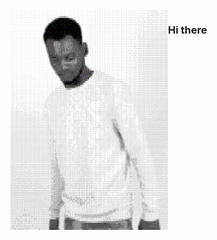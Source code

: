 <div class="content" style="display: grid; grid-template-columns: 50% 50%;">
  <div id="displayImage">
    <img src="o.svg">
  </div>

  <div id="textContent">
    <h3> Hi there </h3>
  </div>
</div>
